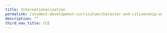 ```yaml
---
title: Internationalization
permalink: /student-development-curriculum/character-and-citizenship-education/internationalization/
description: ""
third_nav_title: CCE
---
```


